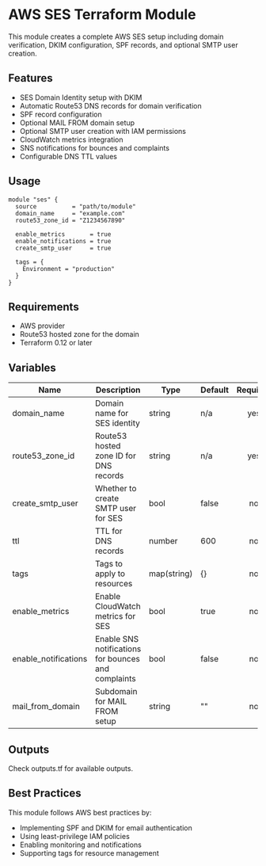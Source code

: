 # AWS SES Terraform Module

This module creates a complete AWS SES setup including domain verification, DKIM configuration, SPF records, and optional SMTP user creation.

## Features

- SES Domain Identity setup with DKIM
- Automatic Route53 DNS records for domain verification
- SPF record configuration
- Optional MAIL FROM domain setup
- Optional SMTP user creation with IAM permissions
- CloudWatch metrics integration
- SNS notifications for bounces and complaints
- Configurable DNS TTL values

## Usage

```hcl
module "ses" {
  source          = "path/to/module"
  domain_name     = "example.com"
  route53_zone_id = "Z1234567890"
  
  enable_metrics       = true
  enable_notifications = true
  create_smtp_user     = true
  
  tags = {
    Environment = "production"
  }
}
```

## Requirements

- AWS provider
- Route53 hosted zone for the domain
- Terraform 0.12 or later

## Variables

| Name | Description | Type | Default | Required |
|------|-------------|------|---------|:--------:|
| domain_name | Domain name for SES identity | string | n/a | yes |
| route53_zone_id | Route53 hosted zone ID for DNS records | string | n/a | yes |
| create_smtp_user | Whether to create SMTP user for SES | bool | false | no |
| ttl | TTL for DNS records | number | 600 | no |
| tags | Tags to apply to resources | map(string) | {} | no |
| enable_metrics | Enable CloudWatch metrics for SES | bool | true | no |
| enable_notifications | Enable SNS notifications for bounces and complaints | bool | false | no |
| mail_from_domain | Subdomain for MAIL FROM setup | string | "" | no |

## Outputs

Check outputs.tf for available outputs.

## Best Practices

This module follows AWS best practices by:
- Implementing SPF and DKIM for email authentication
- Using least-privilege IAM policies
- Enabling monitoring and notifications
- Supporting tags for resource management
